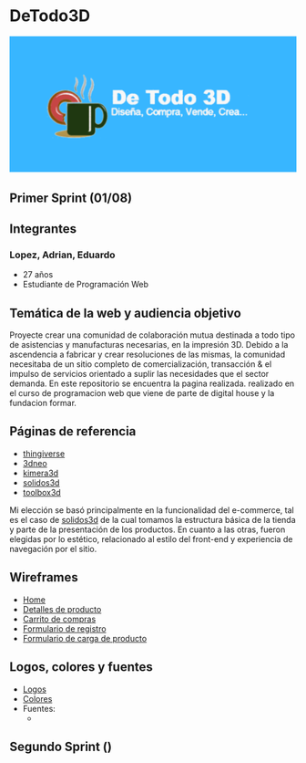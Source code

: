 # DeTodo3D

![logotipo](/design/logos/logo.png)

## Primer Sprint (01/08)

## Integrantes


### Lopez, Adrian, Eduardo
- 27 años
- Estudiante de Programación Web

## Temática de la web y audiencia objetivo
Proyecte crear una comunidad de colaboración mutua destinada a todo tipo de asistencias y manufacturas necesarias, en la impresión 3D. 
Debido a la ascendencia a fabricar y crear resoluciones de las mismas, la comunidad  necesitaba de un sitio completo de comercialización,
transacción & el impulso de servicios orientado a suplir las necesidades que el sector demanda.
En este repositorio se encuentra la pagina realizada.
realizado en el curso de programacion web que viene de parte de digital house y la fundacion formar.

## Páginas de referencia

- [thingiverse](https://www.thingiverse.com/)
- [3dneo](https://www.3dneo.com.ar/)
- [kimera3d](https://kimera3d.com/)
- [solidos3d](https://www.solidos3d.com.ar/)
- [toolbox3d](https://www.toolbox3d.com.ar/)

Mi elección se basó principalmente en la funcionalidad del e-commerce, tal es el caso de   [solidos3d](https://www.solidos3d.com.ar/) de la cual tomamos la estructura básica de la tienda y parte de la presentación de los productos. 
En cuanto a las otras, fueron elegidas por lo estético, relacionado al estilo del front-end y experiencia de navegación por el sitio.

## Wireframes

- [Home]()
- [Detalles de producto]()
- [Carrito de compras]()
- [Formulario de registro]()
- [Formulario de carga de producto]()


## Logos, colores y fuentes

- [Logos](https://github.com/eduardoadrian1994/grupo_15_DeTodo3D/blob/master/design/logos/logo.png)
- [Colores](https://github.com/eduardoadrian1994/grupo_15_DeTodo3D/blob/master/design/colors/paleta%20de%20colores.png)
- Fuentes:
    - []()
## Segundo Sprint ()